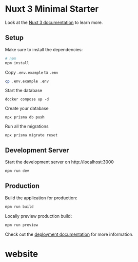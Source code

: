 # Nuxt 3 Minimal Starter

Look at the [Nuxt 3 documentation](https://nuxt.com/docs/getting-started/introduction) to learn more.

## Setup

Make sure to install the dependencies:

```bash
# npm
npm install
```

Copy `.env.example` to `.env`

```bash
cp .env.example .env
```

Start the database

```
docker compose up -d
```

Create your database

```
npx prisma db push
```

Run all the migrations

```
npx prisma migrate reset
```

## Development Server

Start the development server on http://localhost:3000

```bash
npm run dev
```

## Production

Build the application for production:

```bash
npm run build
```

Locally preview production build:

```bash
npm run preview
```

Check out the [deployment documentation](https://nuxt.com/docs/getting-started/deployment) for more information.

# website
